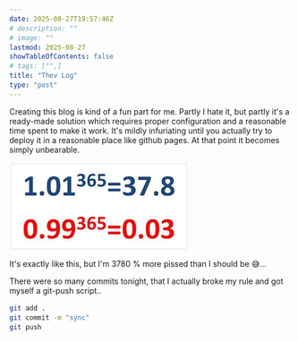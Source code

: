 ```yaml
---
date: 2025-08-27T19:57:46Z
# description: ""
# image: ""
lastmod: 2025-08-27
showTableOfContents: false
# tags: ["",]
title: "Thev Log"
type: "post"
---
```



Creating this blog is kind of a fun part for me. Partly I hate it, but partly it's a ready-made solution which requires proper configuration and a reasonable time spent to make it work. It's mildly infuriating until you actually try to deploy it in a reasonable place like github pages. At that point it becomes simply unbearable.

![alt text](/thev-log/image.png)

It's exactly like this, but I'm 3780 % more pissed than I should be 😅...

There were so many commits tonight, that I actually broke my rule and got myself a git-push script..

``` bash
git add .
git commit -m "sync"
git push
```